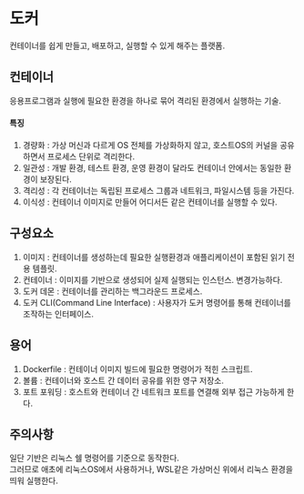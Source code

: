 # 도커
컨테이너를 쉽게 만들고, 배포하고, 실행할 수 있게 해주는 플랫폼. <Br/>

## 컨테이너
응용프로그램과 실행에 필요한 환경을 하나로 묶어 격리된 환경에서 실행하는 기술. <br/>

#### 특징
1. 경량화 : 가상 머신과 다르게 OS 전체를 가상화하지 않고, 호스트OS의 커널을 공유하면서 프로세스 단위로 격리한다. <Br/>
2. 일관성 : 개발 환경, 테스트 환경, 운영 환경이 달라도 컨테이너 안에서는 동일한 환경이 보장된다. <br/>
3. 격리성 : 각 컨테이너는 독립된 프로세스 그룹과 네트워크, 파일시스템 등을 가진다. <br/>
4. 이식성 : 컨테이너 이미지로 만들어 어디서든 같은 컨테이너를 실행할 수 있다. <br/>

## 구성요소
1. 이미지 : 컨테이너를 생성하는데 필요한 실행환경과 애플리케이션이 포함된 읽기 전용 템플릿.
2. 컨테이너 : 이미지를 기반으로 생성되어 실제 실행되는 인스턴스. 변경가능하다.
3. 도커 데몬 : 컨테이너를 관리하는 백그라운드 프로세스.
4. 도커 CLI(Command Line Interface) : 사용자가 도커 명령어를 통해 컨테이너를 조작하는 인터페이스.

## 용어
1. Dockerfile : 컨테이너 이미지 빌드에 필요한 명령어가 적힌 스크립트.
2. 볼륨 : 컨테이너와 호스트 간 데이터 공유를 위한 영구 저장소.
3. 포트 포워딩 : 호스트와 컨테이너 간 네트워크 포트를 연결해 외부 접근 가능하게 한다.

## 주의사항
일단 기반은 리눅스 쉘 명령어를 기준으로 동작한다. <br/>
그러므로 애초에 리눅스OS에서 사용하거나, WSL같은 가상머신 위에서 리눅스 환경을 띄워 실행한다. <br/>
